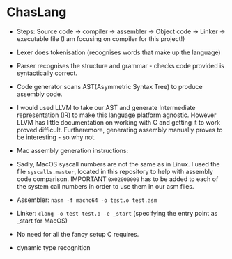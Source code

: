 # ChasLang

- Steps: Source code -> compiler -> assembler -> Object code -> Linker -> executable file
(I am focusing on compiler for this project!)



- Lexer does tokenisation (recognises words that make up the language)
- Parser recognises the structure and grammar - checks code provided is syntactically correct.
- Code generator scans AST(Asymmetric Syntax Tree) to produce assembly code.

- I would used LLVM to take our AST and generate Intermediate representation (IR) to make this language platform agnostic. However LLVM has little documentation on working with C and getting it to work proved difficult. Furtheremore, generating assembly manually proves to be interesting - so why not.

- Mac assembly generation instructions:
- Sadly, MacOS syscall numbers are not the same as in Linux. I used the file `syscalls.master`, located in this repository to help with assembly code comparison. IMPORTANT `0x02000000` has to be added to each of the system call numbers in order to use them in our asm files. 

- Assembler: `nasm -f macho64 -o test.o test.asm`
- Linker:    `clang -o test test.o -e _start` (specifying the entry point as _start for MacOS)


- No need for all the fancy setup C requires.

- dynamic type recognition